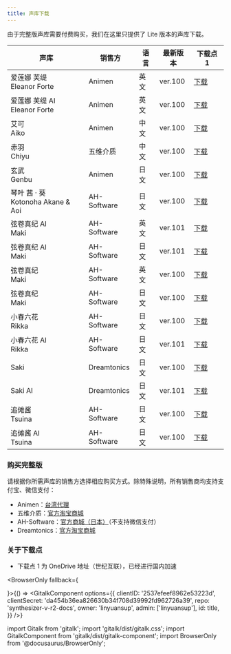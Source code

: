 ```yaml
---
title: 声库下载
---
```


由于完整版声库需要付费购买，我们在这里只提供了 Lite 版本的声库下载。

| 声库 | 销售方 | 语言 | 最新版本 | 下载点 1 |
| --- | --- | --- | --- | --- |
| 爱莲娜 芙缇 <br/> Eleanor Forte | Animen | 英文 | ver.100 | [下载](https://yzweb-my.sharepoint.com/:u:/g/personal/bilibililty_bujigegroup_site/EdXBpPtKDB5KsaA9m-RLce0BAy5yvpBcpZXuuKoBAvSh-w?e=k4chW7) |
| 爱莲娜 芙缇 AI <br/> Eleanor Forte | Animen | 英文 | ver.100 | [下载](https://yzweb-my.sharepoint.com/:u:/g/personal/bilibililty_bujigegroup_site/EarVvzTj6rVLqn8Ak70C6kkBmCEErLUTCH8buZ5Q4wRtTw?e=1vmS4u) |
| 艾可 <br/> Aiko | Animen | 中文 | ver.100 | [下载](https://yzweb-my.sharepoint.com/:u:/g/personal/bilibililty_bujigegroup_site/EYhd5lHG0ehIhwjoL3zh374BBMTiRdx9R7F6VFz1tOphQQ?e=H85YaL) |
| 赤羽 <br/> Chiyu | 五维介质 | 中文 | ver.100 | [下载](https://yzweb-my.sharepoint.com/:u:/g/personal/bilibililty_bujigegroup_site/EYhd5lHG0ehIhwjoL3zh374BBMTiRdx9R7F6VFz1tOphQQ?e=kzeAmU) |
| 玄武 <br/> Genbu | Animen | 日文 | ver.100 | [下载](https://yzweb-my.sharepoint.com/:u:/g/personal/bilibililty_bujigegroup_site/EQbLJlvpUuRKjV5ijB6z2JgBlkURRSnQcL0ZRpjl8JihuQ?e=SGulAD) |
| 琴叶 茜 · 葵 <br/> Kotonoha Akane & Aoi | AH-Software | 日文 | ver.100 | [下载](https://yzweb-my.sharepoint.com/:u:/g/personal/bilibililty_bujigegroup_site/Ebw9DN_GI7JEu6vyV3eJri4BNCQpxzowT-izCQI4VS9sDw?e=TBDUWT) |
| 弦卷真纪 AI <br/> Maki | AH-Software | 英文 | ver.101 | [下载](https://yzweb-my.sharepoint.com/:u:/g/personal/bilibililty_bujigegroup_site/EV8mCmZvvaZMnQJBCUQWfBYBrhtToO-2nmGIyAoZ2O8vyA?e=k4H0CF) |
| 弦卷真纪 AI <br/> Maki | AH-Software | 日文 | ver.101 | [下载](https://yzweb-my.sharepoint.com/:u:/g/personal/bilibililty_bujigegroup_site/Ed0AcM5jjppBsvevR8W9p5QBRfERTSlfmvNJQXL1mTMXWg?e=NIsxih) |
| 弦卷真纪 <br/> Maki | AH-Software | 英文 | ver.100 | [下载](https://yzweb-my.sharepoint.com/:u:/g/personal/bilibililty_bujigegroup_site/ETuk1B67-m9FglBWVWev7q4Bc4nZFT3ROBzr6w7pAn_29w?e=xhV3M4) |
| 弦卷真纪 <br/> Maki | AH-Software | 日文 | ver.100 | [下载](https://yzweb-my.sharepoint.com/:u:/g/personal/bilibililty_bujigegroup_site/EUMokwpvNCdFji4E9xOpZ3wB3QihLAs0tTLsFjKfMMmNJA?e=K6QYcK) |
| 小春六花 <br/> Rikka | AH-Software | 日文 | ver.100 | [下载](https://yzweb-my.sharepoint.com/:u:/g/personal/bilibililty_bujigegroup_site/EalXXRy2RalCtAWF4C1nUp4BwNZo2-MiFOCMR7zFL0cBsA?e=EmoS7b) |
| 小春六花 AI <br/> Rikka | AH-Software | 日文 | ver.101 | [下载](https://yzweb-my.sharepoint.com/:u:/g/personal/bilibililty_bujigegroup_site/EUjBaLbvjiJBrPb-6RsD9GABQnCbQwRIs_xtzR55BTUpdA?e=TCdeOj) |
| Saki | Dreamtonics | 日文 | ver.100 | [下载](https://yzweb-my.sharepoint.com/:u:/g/personal/bilibililty_bujigegroup_site/ER4u2x74NzFIqFG6zsVA_gUBwxAM88zbNwOZGvTraVe9qA?e=iR1jhH) |
| Saki AI | Dreamtonics | 日文 | ver.101 | [下载](https://yzweb-my.sharepoint.com/:u:/g/personal/bilibililty_bujigegroup_site/EfolgZEPnZNBk3QXIzXgJrgBDlGtX9MaQE7FhKgeop9gNA?e=pWHMQQ) |
| 追傩酱 <br/> Tsuina | AH-Software | 日文 | ver.100 | [下载](https://yzweb-my.sharepoint.com/:u:/g/personal/bilibililty_bujigegroup_site/EZ0WhnkCSBRPijqehoUhk4cBLhUScYT49_HifE3HKH6d_Q?e=kCpJSk) |
| 追傩酱 AI <br/> Tsuina | AH-Software | 日文 | ver.100 | [下载](https://yzweb-my.sharepoint.com/:u:/g/personal/bilibililty_bujigegroup_site/ETT2F7p7nshHqMwwF7zn-TYBPs0rx6VYNjv1-QhMS6ls7g?e=tFypUl) |

### 购买完整版

请根据你所需声库的销售方选择相应购买方式。除特殊说明，所有销售商均支持支付宝、微信支付：

  * Animen：[台湾代理](https://www.anicute.com/)
  * 五维介质：[官方淘宝商城](https://item.taobao.com/item.htm?id=622045467110)
  * AH-Software：[官方商城（日本）](https://www.ah-soft.com/product/series.html#synth-v)（不支持微信支付）
  * Dreamtonics：[官方淘宝商城](https://dreamtonics.taobao.com/shop/view_shop.htm?id=2212881578559)

### 关于下载点
  * 下载点 1 为 OneDrive 地址（世纪互联），已经进行国内加速

<BrowserOnly fallback={<div></div>}>{() => <GitalkComponent options={{
    clientID: '2537efeef8962e53223d',
    clientSecret: 'da454b36ea826630b34f708d39992fd962726a39',
    repo: 'synthesizer-v-r2-docs',
    owner: 'linyuansup',
    admin: ['linyuansup'],
    id: title,
    }} />}
</BrowserOnly>

import Gitalk from 'gitalk';
import 'gitalk/dist/gitalk.css';
import GitalkComponent from 'gitalk/dist/gitalk-component';
import BrowserOnly from '@docusaurus/BrowserOnly';
